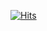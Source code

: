 [![Hits](https://hits.seeyoufarm.com/api/count/incr/badge.svg?url=https%3A%2F%2Fgithub.com%2FCherryBrad&count_bg=%23B80707&title_bg=%23555555&icon=smugmug.svg&icon_color=%23FFFCFC&title=Views&edge_flat=false)](https://hits.seeyoufarm.com)
